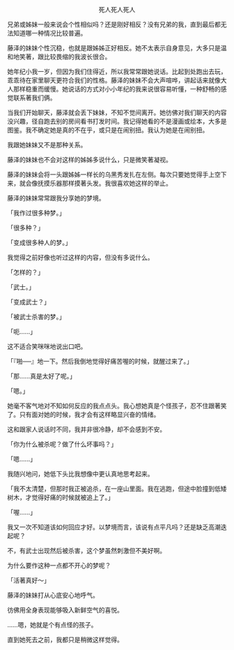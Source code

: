 <p align="center">死人死人死人</p>

兄弟或姊妹一般来说会个性相似吗？还是刚好相反？没有兄弟的我，直到最后都无法知道哪一种情况比较普遍。

藤泽的妹妹个性沉稳，也就是跟姊姊正好相反。她不太表示自身意见，大多只是温和地笑著，跟比较畏缩的我波长很合。

她年纪小我一岁，但因为我们住得近，所以我常常跟她说话。比起到处跑出去玩，乖乖待在家里聊天更符合我们的性格。藤泽的妹妹不会大声喧哗，讲起话来就像大人那样稳重而缓慢。她说话的方式对小小年纪的我来说很容易听懂，一种舒畅的感觉联系著我们俩。

当我们开始聊天，藤泽就会丢下妹妹，不知不觉间离开。她彷佛对我们聊天的内容没兴趣，径自跑去别的房间看书打发时间。我记得她看的不是漫画或绘本，大多是图鉴。我不确定她是真的不在乎，或只是在闹别扭。我认为她是在闹别扭。

我跟她妹妹又不是那种关系。

藤泽的妹妹也不会对这样的姊姊多说什么，只是微笑著凝视。

藤泽的妹妹会将一头跟姊姊一样长的乌黑秀发扎在左侧。每次只要她觉得手上空下来，就会像抚摸乐器那样摸著头发。我很喜欢她这样的举止。

藤泽的妹妹常常跟我分享她的梦境。

「我作过很多种梦。」

「很多种？」

「变成很多种人的梦。」

我觉得之前好像也听过这样的内容，但没有多说什么。

「怎样的？」

「武士。」

「变成武士？」

「被武士杀害的梦。」

「呃……」

这不适合笑咪咪地说出口吧。

「『啪──』地一下。然后我倒地觉得好痛苦喔的时候，就醒过来了。」

「那……真是太好了呢。」

「嗯。」

她毫不客气地对不知如何反应的我点点头。我心想她真是个怪孩子，忍不住跟著笑了。只有面对她的时候，我才会有这样略显兴奋的情绪。

这和跟家人说话时不同，我并非很冷静，却不会感到不安。

「你为什么被杀呢？做了什么坏事吗？」

「嗯……」

我随兴地问，她低下头比我想像中更认真地思考起来。

「我不太清楚，但那时我正被追杀，在一座山里面。我在逃跑，但途中脸撞到低矮树木，才觉得好痛的时候就被追上了。」

「喔……」

我又一次不知道该如何回应才好。以梦境而言，该说有点平凡吗？还是缺乏高潮迭起呢？

不，有武士出现然后被杀害，这个梦虽然刺激但不美好啊。

为什么要作这种一点都不开心的梦呢？

「活著真好～」

藤泽的妹妹打从心底安心地呼气。

彷佛用全身表现能够吸入新鲜空气的喜悦。

……嗯，她就是个有点怪的孩子。

直到她死去之前，我都只是稍微这样觉得。


